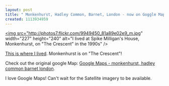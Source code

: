 ```yaml
---
layout: post
title: " Monkenhurst, Hadley Common, Barnet, London - now on Goggle Maps"
created: 1113934959
---
```

<a href="http://www.flickr.com/photos/roland/9949450/" title="Monkenhurst, Hadley Common, Barnet, London, England"><img src="http://photos7.flickr.com/9949450_81a89e02e9_m.jpg" width="227" height="240" alt="I lived at Spike Milligan's House, Monkenhurst, on "The Crescent" in the 1990s" /></a>
<p><a href="http://www.rolandtanglao.com/categories/misc/2003/02/08.html#a3516">This is where I lived</a>. Monkenhurst is on "The Crescent"!<p>Check out the original google Map: <a href="http://maps.google.co.uk/maps?q=monkenhurst,+hadley+common+barnet+london&ll=51.655457,-0.182754&spn=0.017303,0.024837&hl=en">Google Maps - monkenhurst, hadley common barnet london</a>.</p>

<p>I love Google Maps! Can't wait for the Satellite imagery to be available.</p>

